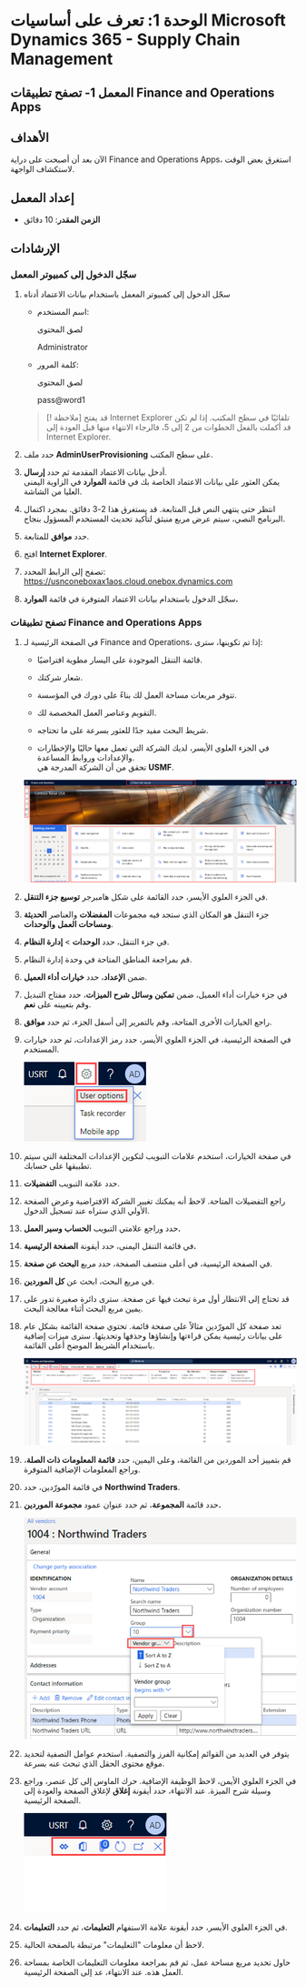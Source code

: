 ﻿---
lab:
    title: 'المعمل 1: تصفح تطبيقات Finance and Operations Apps'
    module: 'الوحدة 1: تعرف على أساسيات Microsoft Dynamics 365 Supply Chain Management'
---

# الوحدة 1: تعرف على أساسيات Microsoft Dynamics 365 - Supply Chain Management

## المعمل 1- تصفح تطبيقات Finance and Operations Apps

## الأهداف

الآن بعد أن أصبحت على دراية Finance and Operations Apps، استغرق بعض الوقت لاستكشاف الواجهة.

## إعداد المعمل

- **الزمن المقدر**: 10 دقائق

## الإرشادات

### سجّل الدخول إلى كمبيوتر المعمل

1. سجّل الدخول إلى كمبيوتر المعمل باستخدام بيانات الاعتماد أدناه

    - اسم المستخدم:

        لصق المحتوى

        Administrator

    - كلمة المرور:

        لصق المحتوى

        pass@word1

    > [! ملاحظة] قد يفتح Internet Explorer تلقائيًا في سطح المكتب. إذا لم تكن قد أكملت بالفعل الخطوات من 2 إلى 5، فالرجاء الانتهاء منها قبل العودة إلى Internet Explorer.

1. حدد ملف **AdminUserProvisioning** على سطح المكتب.

1. أدخل بيانات الاعتماد المقدمة ثم حدد **إرسال**.  
يمكن العثور على بيانات الاعتماد الخاصة بك في قائمة **الموارد** في الزاوية اليمنى العليا من الشاشة.

1. انتظر حتى ينتهي النص قبل المتابعة. قد يستغرق هذا 2-3 دقائق. بمجرد اكتمال البرنامج النصي، سيتم عرض مربع منبثق لتأكيد تحديث المستخدم المسؤول بنجاح.

1. حدد **موافق** للمتابعة.

1. افتح **Internet Explorer**.

1. تصفح إلى الرابط المحدد: <https://usnconeboxax1aos.cloud.onebox.dynamics.com>

1. سجّل الدخول باستخدام بيانات الاعتماد المتوفرة في قائمة **الموارد.**

### تصفح تطبيقات Finance and Operations Apps
1. في الصفحة الرئيسية لـ Finance and Operations، إذا تم تكوينها، سترى:

    - قائمة التنقل الموجودة على اليسار مطوية افتراضيًا.

    - شعار شركتك.

    - تتوفر مربعات مساحة العمل لك بناءً على دورك في المؤسسة.

    - التقويم وعناصر العمل المخصصة لك.

    - شريط البحث مفيد جدًا للعثور بسرعة على ما تحتاجه.

    - في الجزء العلوي الأيسر، لديك الشركة التي تعمل معها حاليًا والإخطارات والإعدادات وروابط المساعدة.  
    تحقق من أن الشركة المدرجة هي **USMF**.

    ![الصفحة الرئيسية لـ Dynamics 365 Finance and Operations مع المناطق المميزة.](./media/m1-common-home-page.png)

1. في الجزء العلوي الأيسر، حدد القائمة على شكل هامبرجر **توسيع جزء التنقل**.

1. جزء التنقل هو المكان الذي ستجد فيه مجموعات **المفضلات** والعناصر **الحديثة** **ومساحات العمل** **والوحدات**.

1. في جزء التنقل، حدد **الوحدات**  >  **إدارة النظام**.

1. قم بمراجعة المناطق المتاحة في وحدة إدارة النظام.

1. ضمن **الإعداد**، حدد **خيارات أداء العميل**.

1. في جزء خيارات أداء العميل، ضمن **تمكين وسائل شرح الميزات**، حدد مفتاح التبديل وقم بتعيينه على **نعم**.

1. راجع الخيارات الأخرى المتاحة، وقم بالتمرير إلى أسفل الجزء، ثم حدد **موافق**.

1. في الصفحة الرئيسية، في الجزء العلوي الأيسر، حدد رمز الإعدادات، ثم حدد خيارات المستخدم.

    ![لقطة شاشة تعرض رمز الإعدادات والقائمة المنسدلة لخيارات المستخدم](./media/m1-common-settings-user-settings.png)

1. في صفحة الخيارات، استخدم علامات التبويب لتكوين الإعدادات المختلفة التي سيتم تطبيقها على حسابك.

1. حدد علامة التبويب **التفضيلات**.

1. راجع التفضيلات المتاحة. لاحظ أنه يمكنك تغيير الشركة الافتراضية وعرض الصفحة الأولي الذي ستراه عند تسجيل الدخول.

1. حدد وراجع علامتي التبويب **الحساب** **وسير العمل.**

1. في قائمة التنقل اليمنى، حدد أيقونة **الصفحة الرئيسية.**

1. في الصفحة الرئيسية، في أعلى منتصف الصفحة، حدد مربع **البحث عن صفحة**.

1. في مربع البحث، ابحث عن **كل الموردين**.

1. قد تحتاج إلى الانتظار أول مرة تبحث فيها عن صفحة. سترى دائرة صغيرة تدور على يمين مربع البحث أثناء معالجة البحث.

1. تعد صفحة كل المورّدين مثالاً على صفحة قائمة. تحتوي صفحة القائمة بشكل عام على بيانات رئيسية يمكن قراءتها وإنشاؤها وحذفها وتحديثها. سترى ميزات إضافية باستخدام الشريط الموضح أعلى القائمة.

    ![قائمة مورّدين مع تمييز ميزات القائمة](./media/m1-common-all-vendor-list-page.png)

1. قم بتمييز أحد الموردين من القائمة، وعلى اليمين، حدد **قائمة المعلومات ذات الصلة**، وراجع المعلومات الإضافية المتوفرة.

1. في قائمة المورّدين، حدد **Northwind Traders**.

1. حدد قائمة **المجموعة**، ثم حدد عنوان عمود **مجموعة الموردين.**

    ![لقطة شاشة لعنوان عمود مجموعة المورّدين لـ Northwind Traders.](./media/m1-common-all-vendor-group-menu.png)

1. يتوفر في العديد من القوائم إمكانية الفرز والتصفية. استخدم عوامل التصفية لتحديد موقع محتوى الحقل الذي تبحث عنه بسرعة.

1. في الجزء العلوي الأيمن، لاحظ الوظيفة الإضافية. حرك الماوس إلى كل عنصر، وراجع وسيلة شرح الميزة. عند الانتهاء، حدد أيقونة **إغلاق** لإغلاق الصفحة والعودة إلى الصفحة الرئيسية.

    ![تعرض القائمة العلوية اليمنى لصفحة القائمة ميزات إضافية للاتصال بـ Power Apps، وتطبيقات Office، وتحديث الصفحة، وفتح في نافذة جديدة، وأزرار الإغلاق](./media/m1-common-list-page-additional-features-menu.png)

1. في الجزء العلوي الأيسر، حدد أيقونة علامة الاستفهام **التعليمات**، ثم حدد **التعليمات**.

1. لاحظ أن معلومات "التعليمات" مرتبطة بالصفحة الحالية.

1. حاول تحديد مربع مساحة عمل، ثم قم بمراجعة معلومات التعليمات الخاصة بمساحة العمل هذه. عند الانتهاء، عد إلى الصفحة الرئيسية.
